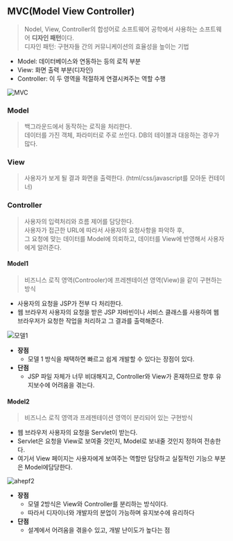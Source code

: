 ## MVC(Model View Controller)
>Nodel, View, Controller의 합성어로 소프트웨어 공학에서 사용하는 소프트웨어 **디자인 패턴**이다.<br>디자인 패턴: 구현자들 간의 커뮤니케이션의 효율성을 높이는 기법
- Model: 데이터베이스와 연동하는 등의 로직 부분
- View: 화면 출력 부분(디자인)
- Controller: 이 두 영역을 적절하게 연결시켜주는 역할 수행

![MVC](https://user-images.githubusercontent.com/60641307/82522120-6d893e80-9b63-11ea-8e56-6ccbbfa6c9cf.png)

### Model 
> 백그라운드에서 동작하는 로직을 처리한다.<br>데이터를 가진 객체, 파라미터로 주로 쓰인다. DB의 테이블과 대응하는 경우가 많다.
### View 
> 사용자가 보게 될 결과 화면을 출력한다. (html/css/javascript를 모아둔 컨테이너)
### Controller 
>사용자의 입력처리와 흐름 제어를 담당한다.<br>사용자가 접근한 URL에 따라서 사용자의 요청사항을 파악하 후,<br> 그 요청에 맞는 데이터를 Model에 의뢰하고, 데이터를 View에 반영해서 사용자에게 알려준다.


#### Model1
>비즈니스 로직 영역(Controoler)에 프레젠테이션 영역(View)을 같이 구현하는 방식
- 사용자의 요청을 JSP가 전부 다 처리한다.
- 웹 브라우저 사용자의 요청을 받은 JSP 자바빈이나 서비스 클래스를 사용하여 웹 브라우저가 요청한 작업을 처리하고 그 결과를 출력해준다.

![모델1](https://user-images.githubusercontent.com/60641307/82522420-5bf46680-9b64-11ea-8f26-f647ecb0fd60.png)

- **장점**
    - 모델 1 방식을 채택하면 빠르고 쉽게 개발할 수 있다는 장점이 있다.
- **단점**
    - JSP 파일 자체가 너무 비대해지고, Controller와 View가 혼재하므로 향후 유지보수에 어려움을 겪는다.

#### Model2
>비즈니스 로직 영역과 프레젠테이션 영역이 분리되어 있는 구현방식 
- 웹 브라우저 사용자의 요청을 Servlet이 받는다.
- Servlet은 요청을 View로 보여줄 것인지, Model로 보내줄 것인지 정하여 전송한다.
- 여기서 View 페이지는 사용자에게 보여주는 역할만 담당하고 실질적인 기능으 부분은 Model에담당한다.

![ahepf2](https://user-images.githubusercontent.com/60641307/82522425-60b91a80-9b64-11ea-877b-5f24fb5e3098.png)

- **장점**
    - 모델 2방식은 View와 Controller를 분리하는 방식이다.
    - 따라서 디자이너와 개발자의 분업이 가능하며 유지보수에 유리하다
- **단점**
    - 설계에서 어려움을 겪을수 있고, 개발 난이도가 높다는 점